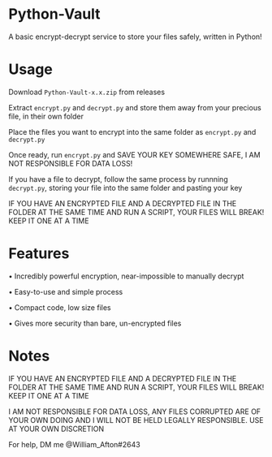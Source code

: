 # Python-Vault
A basic encrypt-decrypt service to store your files safely, written in Python!

# Usage
Download `Python-Vault-x.x.zip` from releases

Extract `encrypt.py` and `decrypt.py` and store them away from your precious file, in their own folder

Place the files you want to encrypt into the same folder as `encrypt.py` and `decrypt.py`

Once ready, run `encrypt.py` and SAVE YOUR KEY SOMEWHERE SAFE, I AM NOT RESPONSIBLE FOR DATA LOSS!

If you have a file to decrypt, follow the same process by runnning `decrypt.py`, storing your file into the same folder and pasting your key


IF YOU HAVE AN ENCRYPTED FILE AND A DECRYPTED FILE IN THE FOLDER AT THE SAME TIME AND RUN A SCRIPT, YOUR FILES WILL BREAK! KEEP IT ONE AT A TIME

# Features
 • Incredibly powerful encryption, near-impossible to manually decrypt
 
 • Easy-to-use and simple process
 
 • Compact code, low size files

 • Gives more security than bare, un-encrypted files
 
# Notes

IF YOU HAVE AN ENCRYPTED FILE AND A DECRYPTED FILE IN THE FOLDER AT THE SAME TIME AND RUN A SCRIPT, YOUR FILES WILL BREAK! KEEP IT ONE AT A TIME

I AM NOT RESPONSIBLE FOR DATA LOSS, ANY FILES CORRUPTED ARE OF YOUR OWN DOING AND I WILL NOT BE HELD LEGALLY RESPONSIBLE. USE AT YOUR OWN DISCRETION

For help, DM me @William_Afton#2643
